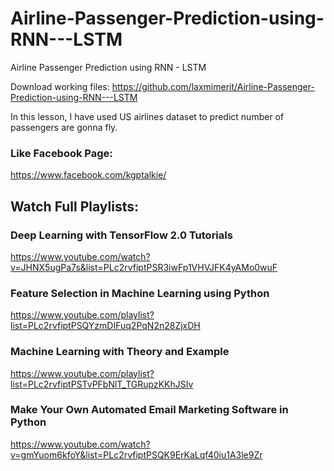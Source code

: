 # Airline-Passenger-Prediction-using-RNN---LSTM
Airline Passenger Prediction using RNN - LSTM

Download working files: https://github.com/laxmimerit/Airline-Passenger-Prediction-using-RNN---LSTM

In this lesson, I have used US airlines dataset to predict number of passengers are gonna fly. 


### Like Facebook Page: 
https://www.facebook.com/kgptalkie/

## Watch Full Playlists: 
### Deep Learning with TensorFlow 2.0 Tutorials
https://www.youtube.com/watch?v=JHNX5ugPa7s&list=PLc2rvfiptPSR3iwFp1VHVJFK4yAMo0wuF

### Feature Selection in Machine Learning using Python
https://www.youtube.com/playlist?list=PLc2rvfiptPSQYzmDIFuq2PqN2n28ZjxDH

### Machine Learning with Theory and Example
https://www.youtube.com/playlist?list=PLc2rvfiptPSTvPFbNlT_TGRupzKKhJSIv

### Make Your Own Automated Email Marketing Software in Python
https://www.youtube.com/watch?v=gmYuom6kfoY&list=PLc2rvfiptPSQK9ErKaLqf40iu1A3le9Zr
